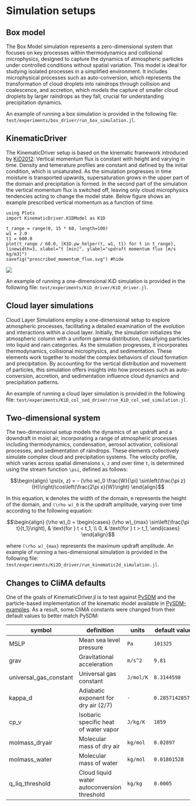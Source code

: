 # Simulation setups

## Box model
The Box Model simulation represents a zero-dimensional system that focuses on key processes within thermodynamics and collisional microphysics, designed to capture the dynamics of atmospheric particles under controlled conditions without spatial variation. This model is ideal for studying isolated processes in a simplified environment. It includes microphysical processes such as auto-conversion, which represents the transformation of cloud droplets into raindrops through collision and coalescence, and accretion, which models the capture of smaller cloud droplets by larger raindrops as they fall, crucial for understanding precipitation dynamics.

An example of running a box simulation is provided in the following file:
`test/experiments/box_driver/run_box_simulation.jl`.

## KinematicDriver
The KinematicDriver setup is based on the kinematic framework introduced by [KiD2012](@cite):
Vertical momentum flux is constant with height and varying in time.
Density and temerature profiles are constant and defined by the initial
  condition, which is unsaturated.
As the simulation progresses in time moisture is transported upwards,
  supersaturation grows in the upper part of the domain
  and precipitation is formed.
In the second part of the simulation the vertical momentum flux is switched off,
  leaving only cloud microphysics tendencies acting to change
  the model state.
Below figure shows an example prescribed vertical momentum as a function of time.

```@example example_figure
using Plots
import KinematicDriver.K1DModel as K1D

t_range = range(0, 15 * 60, length=100)
w1 = 2.0
t1 = 600.0
plot(t_range / 60.0, [K1D.ρw_helper(t, w1, t1) for t in t_range], linewidth=3, xlabel="t [min]", ylabel="updraft momentum flux [m/s kg/m3]")
savefig("prescribed_momentum_flux.svg") #hide
```
![](prescribed_momentum_flux.svg)

An example of running a one-dimensional KiD simulation is provided in the following file:
`test/experiments/KiD_driver/KiD_driver.jl`.

## Cloud layer simulations
Cloud Layer Simulations employ a one-dimensional setup to explore atmospheric processes, facilitating a detailed examination of the evolution and interactions within a cloud layer. Initially, the simulation initializes the atmospheric column with a uniform gamma distribution, classifying particles into liquid and rain categories. As the simulation progresses, it incorporates thermodynamics, collisional microphysics, and sedimentation. These elements work together to model the complex behaviors of cloud formation and precipitation. By accounting for the vertical distribution and movement of particles, this simulation offers insights into how processes such as auto-conversion, accretion, and sedimentation influence cloud dynamics and precipitation patterns.

An example of running a cloud layer simulation is provided in the following file:
`test/experiments/KiD_col_sed_driver/run_KiD_col_sed_simulation.jl`.

## Two-dimensional system
The two-dimensional setup models the dynamics of an updraft and a downdraft in moist air, incorporating a range of atmospheric processes including thermodynamics, condensation, aerosol activation, collisional processes, and sedimentation of raindrops. These elements collectively simulate complex cloud and precipitation systems. The velocity profile, which varies across spatial dimensions ``x``, ``z`` and over time ``t``, is determined using the stream function ``\psi``, defined as follows:

```math
\begin{align}
\psi(x, z) = - (\rho w)_0 \frac{W}{\pi} \sin\left(\frac{\pi z}{H}\right)\cos\left(\frac{2\pi x}{W}\right)
\end{align}
```

In this equation, ``W`` denotes the width of the domain, ``H`` represents the height of the domain, and ``(\rho w)_0`` is the updraft amplitude, varying over time according to the following equation:

```math
\begin{align}
(\rho w)_0 = \begin{cases} 
(\rho w)_{max} \sin\left(\frac{\pi t}{t_1}\right), & \text{for } t < t_1, \\
0, & \text{for } t > t_1, 
\end{cases}
\end{align}
```
where ``(\rho w)_{max}`` represents the maximum updraft amplitude. An example of running a two-dimensional simulation is provided in the following file:
`test/experiments/Ki2D_driver/run_kinematic2d_simulation.jl`.

## Changes to CliMA defaults

One of the goals of KinematicDriver.jl
  is to test against [PySDM](https://github.com/atmos-cloud-sim-uj/PySDM)
  and the particle-based implementation of the kinematic model available in
  [PySDM-examples](https://github.com/atmos-cloud-sim-uj/PySDM-examples).
As a result, some CliMA constants were changed from their default values to better match PySDM:


| symbol           |         definition                          | units         | default value      | new value             |
|------------------|---------------------------------------------|---------------|--------------------|-----------------------|
| MSLP             | Mean sea level pressure                     | ``Pa``        | ``101325 ``        | ``10^{5}``            |
| grav             | Gravitational acceleration                  | ``m/s^2``     | ``9.81``           | ``9.80665``           |
| universal_gas_constant     | Universal gas constant                      | ``J/mol/K``   | ``8.3144598``      | ``8.314462618``       |
| kappa_d          | Adiabatic exponent for dry air (2/7)        | ``-``         | ``0.28571428571``  | ``0.2855747338575384``|
| cp_v             | Isobaric specific heat of water vapor       | ``J/kg/K``    | ``1859``           | ``1850``              |
| molmass_dryair   | Molecular mass of dry air                   | ``kg/mol``    | ``0.02897``        | ``0.02896998``        |
| molmass_water    | Molecular mass of water                     | ``kg/mol``    | ``0.01801528``     | ``0.018015``          |
| q_liq_threshold  | Cloud liquid water autoconversion threshold | ``kg/kg``     | ``0.0005``         | ``0.0001``            |

